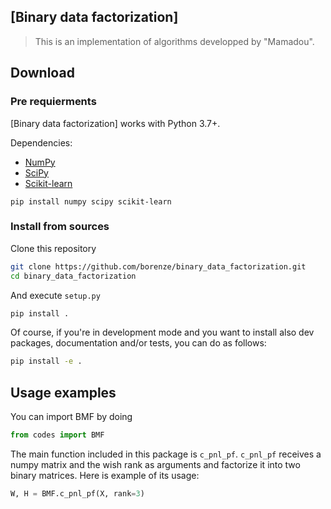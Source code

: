 ## [Binary data factorization]

> This is an implementation of algorithms developped by "Mamadou". 

## Download

### Pre requierments

[Binary data factorization] works with Python 3.7+.

Dependencies:
 -   [NumPy](http://www.numpy.org)
 -   [SciPy](https://www.scipy.org)
 -   [Scikit-learn](https://scikit-learn.org/stable/index.html)
 

```shell
pip install numpy scipy scikit-learn
```


### Install from sources

Clone this repository

```bash
git clone https://github.com/borenze/binary_data_factorization.git
cd binary_data_factorization
```

And execute `setup.py`

```bash
pip install .
```

Of course, if you're in development mode and you want to install also dev packages, documentation and/or tests, you can do as follows:

```bash
pip install -e .
```

## Usage examples

You can import BMF by doing

```python
from codes import BMF
```

The main function included in this package is `c_pnl_pf`. `c_pnl_pf` receives a numpy matrix and the wish rank as arguments and factorize it into two binary matrices. Here is example of its usage:

```python
W, H = BMF.c_pnl_pf(X, rank=3)
```


